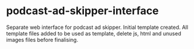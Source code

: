 # podcast-ad-skipper-interface

Separate web interface for podcast ad skipper. Initial template created.
All template files added to be used as template, delete js, html and unused images files before finalising.
